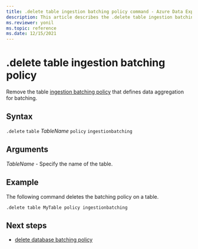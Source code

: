 ```yaml
---
title: .delete table ingestion batching policy command - Azure Data Explorer
description: This article describes the .delete table ingestion batching policy command in Azure Data Explorer.
ms.reviewer: yonil
ms.topic: reference
ms.date: 12/15/2021
---
```

# .delete table ingestion batching policy

Remove the table [ingestion batching policy](batchingpolicy.md) that defines data aggregation for batching.

## Syntax

`.delete` `table` *TableName* `policy` `ingestionbatching`

## Arguments

*TableName* - Specify the name of the table.

## Example

The following command deletes the batching policy on a table.

```kusto
.delete table MyTable policy ingestionbatching
```

## Next steps

* [delete database batching policy](delete-database-ingestion-batching-policy.md)